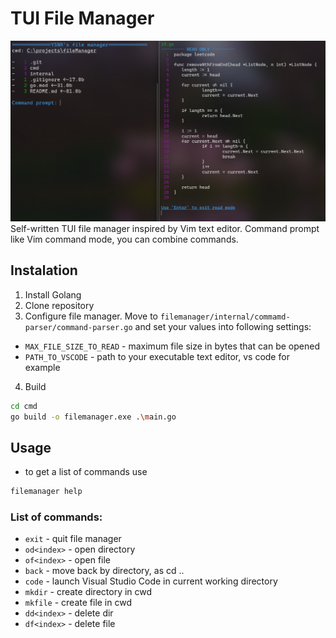 # TUI File Manager

![alt text](media/image.png)
Self-written TUI file manager inspired by Vim text editor. Command prompt like Vim command mode, you can combine commands.

## Instalation

1. Install Golang
2. Clone repository
3. Configure file manager. Move to `filemanager/internal/commamd-parser/command-parser.go` and set your values into following settings:

- `MAX_FILE_SIZE_TO_READ` - maximum file size in bytes that can be opened
- `PATH_TO_VSCODE` - path to your executable text editor, vs code for example

4. Build

```bash
cd cmd
go build -o filemanager.exe .\main.go
```

## Usage

- to get a list of commands use

```bash
filemanager help
```

### List of commands:

- `exit` - quit file manager
- `od<index>` - open directory
- `of<index>` - open file
- `back` - move back by directory, as cd ..
- `code` - launch Visual Studio Code in current working directory
- `mkdir` - create directory in cwd
- `mkfile` - create file in cwd
- `dd<index>` - delete dir
- `df<index>` - delete file
